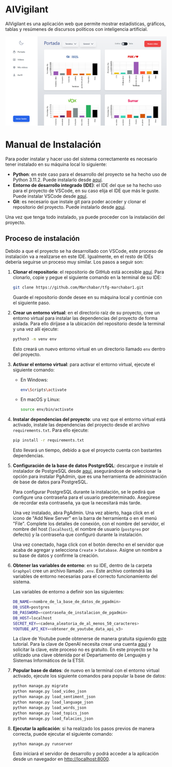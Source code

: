 # AIVigilant

AIVigilant es una aplicación web que permite mostrar estadísticas, gráficos, tablas y resúmenes de discursos políticos con inteligencia artificial.

![Página de inicio](/static/images/landing-page.png)

# Manual de Instalación
Para poder instalar y hacer uso del sistema correctamente es necesario tener instalado en su máquina local lo siguiente:

- **Python**: en este caso para el desarrollo del proyecto se ha hecho uso de Python 3.11.2. Puede instalarlo desde [aquí](https://www.python.org/downloads/release/python-3112/).
- **Entorno de desarrollo integrado (IDE)**: el IDE del que se ha hecho uso para el proyecto de VSCode, en su caso elija el IDE que más le guste. Puede instalar VSCode desde [aquí](https://code.visualstudio.com/download).
- **Git**: es necesario que instale git para poder acceder y clonar el repositorio del proyecto. Puede instalarlo desde [aquí](https://git-scm.com/downloads).

Una vez que tenga todo instalado, ya puede proceder con la instalación del proyecto.

## Proceso de instalación

Debido a que el proyecto se ha desarrollado con VSCode, este proceso de instalación va a realizarse en este IDE. Igualmente, en el resto de IDEs debería seguirse un proceso muy similar. Los pasos a seguir son:

1. **Clonar el repositorio**: el repositorio de GitHub está accesible [aquí](https://github.com/Marchabar/tfg-marchabar1). Para clonarlo, copie y pegue el siguiente comando en la terminal de su IDE:

    ```bash
    git clone https://github.com/Marchabar/tfg-marchabar1.git
    ```

    Guarde el repositorio donde desee en su máquina local y continúe con el siguiente paso.

2. **Crear un entorno virtual**: en el directorio raíz de su proyecto, cree un entorno virtual para instalar las dependencias del proyecto de forma aislada. Para ello diríjase a la ubicación del repositorio desde la terminal y una vez allí ejecute:

    ```bash
    python3 -m venv env
    ```

    Esto creará un nuevo entorno virtual en un directorio llamado `env` dentro del proyecto.

3. **Activar el entorno virtual**: para activar el entorno virtual, ejecute el siguiente comando:

    - En Windows:
        ```bash
        env\Scripts\activate
        ```

    - En macOS y Linux:
        ```bash
        source env/bin/activate
        ```

4. **Instalar dependencias del proyecto**: una vez que el entorno virtual está activado, instale las dependencias del proyecto desde el archivo `requirements.txt`. Para ello ejecute:

    ```bash
    pip install -r requirements.txt
    ```

    Esto llevará un tiempo, debido a que el proyecto cuenta con bastantes dependencias.

5. **Configuración de la base de datos PostgreSQL**: descargue e instale el instalador de PostgreSQL desde [aquí](https://www.postgresql.org/download/windows/), asegurándose de seleccionar la opción para instalar PgAdmin, que es una herramienta de administración de base de datos para PostgreSQL.

    Para configurar PostgreSQL durante la instalación, se le pedirá que configure una contraseña para el usuario predeterminado. Asegúrese de recordar esta contraseña, ya que la necesitará más tarde.

    Una vez instalado, abra PgAdmin. Una vez abierto, haga click en el icono de "Add New Server" en la barra de herramienta o en el menú "File". Complete los detalles de conexión, con el nombre del servidor, el nombre del host (`localhost`), el nombre de usuario (`postgres` por defecto) y la contraseña que configuró durante la instalación.

    Una vez conectado, haga click con el botón derecho en el servidor que acaba de agregar y selecciona `Create` > `Database`. Asigne un nombre a su base de datos y confirme la creación.

6. **Obtener las variables de entorno**: en su IDE, dentro de la carpeta `Graphpol` cree un archivo llamado `.env`. Este archivo contendrá las variables de entorno necesarias para el correcto funcionamiento del sistema.

    Las variables de entorno a definir son las siguientes:

    ```bash
    DB_NAME=<nombre_de_la_base_de_datos_de_pgadmin>
    DB_USER=postgres
    DB_PASSWORD=<contraseña_de_instalacion_de_pgadmin>
    DB_HOST=localhost
    SECRET_KEY=<cadena_aleatoria_de_al_menos_50_caracteres>
    YOUTUBE_API_KEY=<obtener_de_youtube_data_api_v3>
    ```

    La clave de Youtube puede obtenerse de manera gratuita siguiendo [este](https://blog.hubspot.com/website/how-to-get-youtube-api-key) tutorial. Para la clave de OpenAI necesita crear una cuenta [aquí](https://platform.openai.com/docs/quickstart) y solicitar la clave, este proceso no es gratuito. En este proyecto se ha utilizado una clave obtenida por el Departamento de Lenguajes y Sistemas Informáticos de la ETSII.

7. **Popular base de datos**: de nuevo en la terminal con el entorno virtual activado, ejecute los siguiente comandos para popular la base de datos:

    ```bash
    python manage.py migrate
    python manage.py load_video_json
    python manage.py load_sentiment_json
    python manage.py load_language_json
    python manage.py load_words_json
    python manage.py load_topics_json
    python manage.py load_falacies_json
    ```

8. **Ejecutar la aplicación**: si ha realizado los pasos previos de manera correcta, puede ejecutar el siguiente comando:

    ```bash
    python manage.py runserver
    ```

    Esto iniciará el servidor de desarrollo y podrá acceder a la aplicación desde un navegador en [http://localhost:8000](http://localhost:8000).
